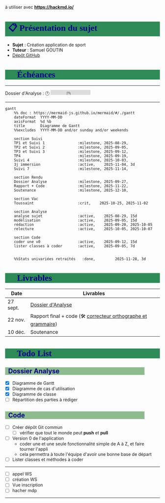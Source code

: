 à utiliser avec **https://hackmd.io/**

# :clipboard:  Présentation du sujet

* **Sujet** : Création application de sport
* **Tuteur** : Samuel GOUTIN
* [Dépôt GitHub](https://github.com/TeodoraHub/Info-2A-Strava)

# :dart: Échéances

---
Dossier d'Analyse :  :clock1: <iframe src="https://free.timeanddate.com/countdown/i83zdl7u/n1264/cf11/cm0/cu2/ct4/cs0/ca0/co0/cr0/ss0/cac009/cpcf00/pcfff/tcfff/fs100/szw256/szh108/iso2023-10-07T12:00:00" allowtransparency="true" frameborder="0" width="130" height="16"></iframe>

---

```mermaid
gantt
    %% doc : https://mermaid-js.github.io/mermaid/#/./gantt
    dateFormat  YYYY-MM-DD
    axisFormat  %d %b
    title       Diagramme de Gantt
    %%excludes  YYYY-MM-DD and/or sunday and/or weekends 
     
    section Suivi
    TP1 et Suivi 1               :milestone, 2025-08-29,
    TP2 et Suivi 2               :milestone, 2025-09-05,
    TP3 et Suivi 3               :milestone, 2025-09-12,
    TP4                          :milestone, 2025-09-19,
    Suivi 4                      :milestone, 2025-10-03,
    3j immersion                 :active,    2025-11-04, 3d
    Suivi 7                      :milestone, 2025-11-14,
    
    section Rendu
    Dossier Analyse              :milestone, 2025-09-27,
    Rapport + Code               :milestone, 2025-11-22,
    Soutenance                   :milestone, 2025-12-10,
    
    section Vac
    Toussaint                    :crit,    2025-10-25, 2025-11-02
    
    section Analyse
    analyse sujet                :active,    2025-08-29, 15d
    modélisation                 :active,    2025-09-05, 15d
    rédaction                    :active,    2025-09-20, 2025-10-05
    relecture                    :active,    2025-10-05, 2025-10-07
    
    section Code
    coder une v0                 :active,    2025-09-12, 15d
    lister classes à coder       :active,    2025-09-05, 7d
    

    %%Stats univariées retraités   :done,         2025-11-28, 3d
```

# :calendar: Livrables

| Date     | Livrables                                                    |
| -------- | ------------------------------------------------------------ |
| 27 sept. | [Dossier d'Analyse](https://www.overleaf.com/)               |
| 22 nov.  | Rapport final + code (:hammer_and_wrench:  [correcteur orthographe et grammaire](https://www.scribens.fr/))|
| 10 déc.  | Soutenance                                                   |

# :construction: Todo List

## Dossier Analyse

* [x] Diagramme de Gantt
* [x] Diagramme de cas d'utilisation
* [x] Diagramme de classe
* [ ] Répartition des parties à rédiger

## Code

* [ ] Créer dépôt Git commun
  * [ ] vérifier que tout le monde peut **push** et **pull**
* [ ] Version 0 de l'application
  * coder une et une seule fonctionnalité simple de A à Z, et faire tourner l'appli
  * cela permettra à toute l'équipe d'avoir une bonne base de départ
* [ ] Lister classes et méthodes à coder

---

* [ ] appel WS
* [ ] création WS
* [ ] Vue inscription
* [ ] hacher mdp

---

<style>h1 {
    color: darkblue;
    font-family: "Calibri";
    font-weight: bold;
    background-color: seagreen;
    padding-left: 10px;
}

h2 {
    color: darkblue;
    background-color: darkseagreen;
    margin-right: 10%;
    padding-left: 10px;
}

h3 {
    color: darkblue;
    background-color: lightseagreen;
    margin-right: 20%;
    padding-left: 10px;
}

h4 {
    color: darkblue;
    background-color: aquamarine;
    margin-right: 30%;
    padding-left: 10px;
}

</style>
